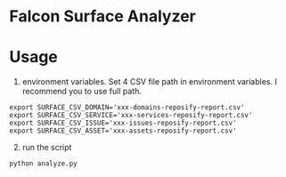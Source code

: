 # Falcon Surface Analyzer

# Usage

1. environment variables.
Set 4 CSV file path in environment variables. I recommend you to use full path.
```shell
export SURFACE_CSV_DOMAIN='xxx-domains-reposify-report.csv' 
export SURFACE_CSV_SERVICE='xxx-services-reposify-report.csv'
export SURFACE_CSV_ISSUE='xxx-issues-reposify-report.csv'
export SURFACE_CSV_ASSET='xxx-assets-reposify-report.csv'
```

2. run the script
```shell
python analyze.py
```
